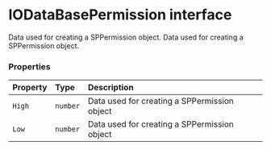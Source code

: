 # IODataBasePermission interface





Data used for creating a SPPermission object. 
Data used for creating a SPPermission object.




### Properties

| Property	   | Type	| Description|
|:-------------|:-------|:-----------|
|`High`      | `number` | Data used for creating a SPPermission object |
|`Low`      | `number` | Data used for creating a SPPermission object |




